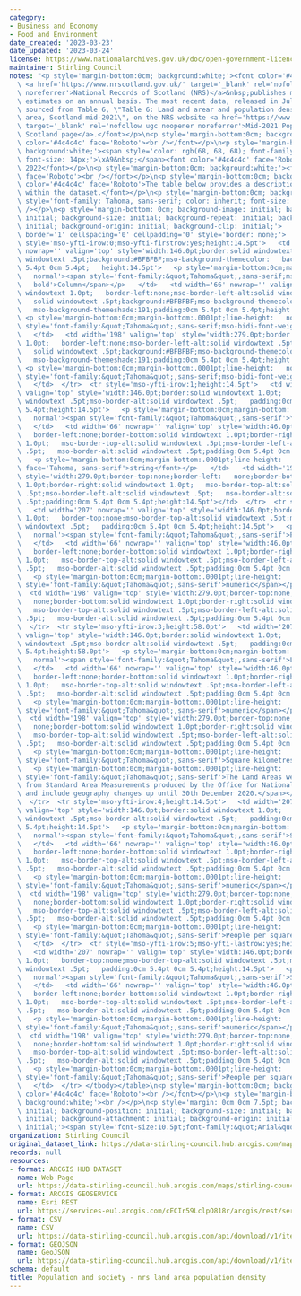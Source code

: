 ```yaml
---
category:
- Business and Economy
- Food and Environment
date_created: '2023-03-23'
date_updated: '2023-03-24'
license: https://www.nationalarchives.gov.uk/doc/open-government-licence/version/3/
maintainer: Stirling Council
notes: "<p style='margin-bottom:0cm; background:white;'><font color='#4c4c4c' face='Roboto'>The\
  \ <a href='https://www.nrscotland.gov.uk/' target='_blank' rel='nofollow ugc noopener\
  \ noreferrer'>National Records of Scotland (NRS)</a>&nbsp;publishes mid-year population\
  \ estimates on an annual basis. The most recent data, released in July 2022, are\
  \ sourced from Table 6, \"Table 6: Land and arear and population density by administrative\
  \ area, Scotland mid-2021\", on the NRS website <a href='https://www.nrscotland.gov.uk/statistics-and-data/statistics/statistics-by-theme/population/population-estimates/mid-year-population-estimates/mid-2021'\
  \ target='_blank' rel='nofollow ugc noopener noreferrer'>Mid-2021 Population Estimates\
  \ Scotland page</a>.</font></p>\n<p style='margin-bottom:0cm; background:white;'><font\
  \ color='#4c4c4c' face='Roboto'><br /></font></p>\n<p style='margin-bottom:0cm;\
  \ background:white;'><span style='color: rgb(68, 68, 68); font-family: Arial, sans-serif;\
  \ font-size: 14px;'>\xA9&nbsp;</span><font color='#4c4c4c' face='Roboto'>Crown Copyright\
  \ 2022</font></p>\n<p style='margin-bottom:0cm; background:white;'><font color='#4c4c4c'\
  \ face='Roboto'><br /></font></p>\n<p style='margin-bottom:0cm; background:white;'><font\
  \ color='#4c4c4c' face='Roboto'>The table below provides a description of columns\
  \ within the dataset.</font></p>\n<p style='margin-bottom:0cm; background:white;'><span\
  \ style='font-family: Tahoma, sans-serif; color: inherit; font-size: inherit;'>&nbsp;</span><br\
  \ /></p>\n<p style='margin-bottom: 0cm; background-image: initial; background-position:\
  \ initial; background-size: initial; background-repeat: initial; background-attachment:\
  \ initial; background-origin: initial; background-clip: initial;'>    </p>\n<table\
  \ border='1' cellspacing='0' cellpadding='0' style='border: none;'>  <tbody><tr\
  \ style='mso-yfti-irow:0;mso-yfti-firstrow:yes;height:14.5pt'>   <td width='207'\
  \ nowrap='' valign='top' style='width:146.0pt;border:solid windowtext 1.0pt;   mso-border-alt:solid\
  \ windowtext .5pt;background:#BFBFBF;mso-background-themecolor:   background1;mso-background-themeshade:191;padding:0cm\
  \ 5.4pt 0cm 5.4pt;   height:14.5pt'>   <p style='margin-bottom:0cm;margin-bottom:.0001pt;line-height:\
  \   normal'><span style='font-family:&quot;Tahoma&quot;,sans-serif;mso-bidi-font-weight:\
  \   bold'>Column</span></p>   </td>   <td width='66' nowrap='' valign='top' style='width:46.0pt;border:solid\
  \ windowtext 1.0pt;   border-left:none;mso-border-left-alt:solid windowtext .5pt;mso-border-alt:\
  \   solid windowtext .5pt;background:#BFBFBF;mso-background-themecolor:background1;\
  \   mso-background-themeshade:191;padding:0cm 5.4pt 0cm 5.4pt;height:14.5pt'>  \
  \ <p style='margin-bottom:0cm;margin-bottom:.0001pt;line-height:   normal'><span\
  \ style='font-family:&quot;Tahoma&quot;,sans-serif;mso-bidi-font-weight:   bold'>Type</span></p>\
  \   </td>   <td width='198' valign='top' style='width:279.0pt;border:solid windowtext\
  \ 1.0pt;   border-left:none;mso-border-left-alt:solid windowtext .5pt;mso-border-alt:\
  \   solid windowtext .5pt;background:#BFBFBF;mso-background-themecolor:background1;\
  \   mso-background-themeshade:191;padding:0cm 5.4pt 0cm 5.4pt;height:14.5pt'>  \
  \ <p style='margin-bottom:0cm;margin-bottom:.0001pt;line-height:   normal'><span\
  \ style='font-family:&quot;Tahoma&quot;,sans-serif;mso-bidi-font-weight:   bold'>Description</span></p>\
  \   </td>  </tr>  <tr style='mso-yfti-irow:1;height:14.5pt'>   <td width='207' nowrap=''\
  \ valign='top' style='width:146.0pt;border:solid windowtext 1.0pt;   border-top:none;mso-border-top-alt:solid\
  \ windowtext .5pt;mso-border-alt:solid windowtext .5pt;   padding:0cm 5.4pt 0cm\
  \ 5.4pt;height:14.5pt'>   <p style='margin-bottom:0cm;margin-bottom:.0001pt;line-height:\
  \   normal'><span style='font-family:&quot;Tahoma&quot;,sans-serif'>Year</span></p>\
  \   </td>   <td width='66' nowrap='' valign='top' style='width:46.0pt;border-top:none;\
  \   border-left:none;border-bottom:solid windowtext 1.0pt;border-right:solid windowtext\
  \ 1.0pt;   mso-border-top-alt:solid windowtext .5pt;mso-border-left-alt:solid windowtext\
  \ .5pt;   mso-border-alt:solid windowtext .5pt;padding:0cm 5.4pt 0cm 5.4pt;height:14.5pt'>\
  \   <p style='margin-bottom:0cm;margin-bottom:.0001pt;line-height:   normal'><font\
  \ face='Tahoma, sans-serif'>string</font></p>   </td>   <td width='198' valign='top'\
  \ style='width:279.0pt;border-top:none;border-left:   none;border-bottom:solid windowtext\
  \ 1.0pt;border-right:solid windowtext 1.0pt;   mso-border-top-alt:solid windowtext\
  \ .5pt;mso-border-left-alt:solid windowtext .5pt;   mso-border-alt:solid windowtext\
  \ .5pt;padding:0cm 5.4pt 0cm 5.4pt;height:14.5pt'></td>  </tr>  <tr style='mso-yfti-irow:2;height:14.5pt'>\
  \   <td width='207' nowrap='' valign='top' style='width:146.0pt;border:solid windowtext\
  \ 1.0pt;   border-top:none;mso-border-top-alt:solid windowtext .5pt;mso-border-alt:solid\
  \ windowtext .5pt;   padding:0cm 5.4pt 0cm 5.4pt;height:14.5pt'>   <p style='margin-bottom:0cm;margin-bottom:.0001pt;line-height:\
  \   normal'><span style='font-family:&quot;Tahoma&quot;,sans-serif'>Population_Estimate</span></p>\
  \   </td>   <td width='66' nowrap='' valign='top' style='width:46.0pt;border-top:none;\
  \   border-left:none;border-bottom:solid windowtext 1.0pt;border-right:solid windowtext\
  \ 1.0pt;   mso-border-top-alt:solid windowtext .5pt;mso-border-left-alt:solid windowtext\
  \ .5pt;   mso-border-alt:solid windowtext .5pt;padding:0cm 5.4pt 0cm 5.4pt;height:14.5pt'>\
  \   <p style='margin-bottom:0cm;margin-bottom:.0001pt;line-height:   normal'><span\
  \ style='font-family:&quot;Tahoma&quot;,sans-serif'>numeric</span></p>   </td> \
  \  <td width='198' valign='top' style='width:279.0pt;border-top:none;border-left:\
  \   none;border-bottom:solid windowtext 1.0pt;border-right:solid windowtext 1.0pt;\
  \   mso-border-top-alt:solid windowtext .5pt;mso-border-left-alt:solid windowtext\
  \ .5pt;   mso-border-alt:solid windowtext .5pt;padding:0cm 5.4pt 0cm 5.4pt;height:14.5pt'></td>\
  \  </tr>  <tr style='mso-yfti-irow:3;height:58.0pt'>   <td width='207' nowrap=''\
  \ valign='top' style='width:146.0pt;border:solid windowtext 1.0pt;   border-top:none;mso-border-top-alt:solid\
  \ windowtext .5pt;mso-border-alt:solid windowtext .5pt;   padding:0cm 5.4pt 0cm\
  \ 5.4pt;height:58.0pt'>   <p style='margin-bottom:0cm;margin-bottom:.0001pt;line-height:\
  \   normal'><span style='font-family:&quot;Tahoma&quot;,sans-serif'>Land_Area</span></p>\
  \   </td>   <td width='66' nowrap='' valign='top' style='width:46.0pt;border-top:none;\
  \   border-left:none;border-bottom:solid windowtext 1.0pt;border-right:solid windowtext\
  \ 1.0pt;   mso-border-top-alt:solid windowtext .5pt;mso-border-left-alt:solid windowtext\
  \ .5pt;   mso-border-alt:solid windowtext .5pt;padding:0cm 5.4pt 0cm 5.4pt;height:58.0pt'>\
  \   <p style='margin-bottom:0cm;margin-bottom:.0001pt;line-height:   normal'><span\
  \ style='font-family:&quot;Tahoma&quot;,sans-serif'>numeric</span></p>   </td> \
  \  <td width='198' valign='top' style='width:279.0pt;border-top:none;border-left:\
  \   none;border-bottom:solid windowtext 1.0pt;border-right:solid windowtext 1.0pt;\
  \   mso-border-top-alt:solid windowtext .5pt;mso-border-left-alt:solid windowtext\
  \ .5pt;   mso-border-alt:solid windowtext .5pt;padding:0cm 5.4pt 0cm 5.4pt;height:58.0pt'>\
  \   <p style='margin-bottom:0cm;margin-bottom:.0001pt;line-height:   normal'><span\
  \ style='font-family:&quot;Tahoma&quot;,sans-serif'>Square kilometres.</span></p>\
  \   <p style='margin-bottom:0cm;margin-bottom:.0001pt;line-height:   normal'><span\
  \ style='font-family:&quot;Tahoma&quot;,sans-serif'>The Land Areas were   derived\
  \ from Standard Area Measurements produced by the Office for National   Statistics\
  \ and include geography changes up until 30th December 2020.</span></p>   </td>\
  \  </tr>  <tr style='mso-yfti-irow:4;height:14.5pt'>   <td width='207' nowrap=''\
  \ valign='top' style='width:146.0pt;border:solid windowtext 1.0pt;   border-top:none;mso-border-top-alt:solid\
  \ windowtext .5pt;mso-border-alt:solid windowtext .5pt;   padding:0cm 5.4pt 0cm\
  \ 5.4pt;height:14.5pt'>   <p style='margin-bottom:0cm;margin-bottom:.0001pt;line-height:\
  \   normal'><span style='font-family:&quot;Tahoma&quot;,sans-serif'>Stirling_Council_Area_Density</span></p>\
  \   </td>   <td width='66' nowrap='' valign='top' style='width:46.0pt;border-top:none;\
  \   border-left:none;border-bottom:solid windowtext 1.0pt;border-right:solid windowtext\
  \ 1.0pt;   mso-border-top-alt:solid windowtext .5pt;mso-border-left-alt:solid windowtext\
  \ .5pt;   mso-border-alt:solid windowtext .5pt;padding:0cm 5.4pt 0cm 5.4pt;height:14.5pt'>\
  \   <p style='margin-bottom:0cm;margin-bottom:.0001pt;line-height:   normal'><span\
  \ style='font-family:&quot;Tahoma&quot;,sans-serif'>numeric</span></p>   </td> \
  \  <td width='198' valign='top' style='width:279.0pt;border-top:none;border-left:\
  \   none;border-bottom:solid windowtext 1.0pt;border-right:solid windowtext 1.0pt;\
  \   mso-border-top-alt:solid windowtext .5pt;mso-border-left-alt:solid windowtext\
  \ .5pt;   mso-border-alt:solid windowtext .5pt;padding:0cm 5.4pt 0cm 5.4pt;height:14.5pt'>\
  \   <p style='margin-bottom:0cm;margin-bottom:.0001pt;line-height:   normal'><span\
  \ style='font-family:&quot;Tahoma&quot;,sans-serif'>People per square   kilometre</span></p>\
  \   </td>  </tr>  <tr style='mso-yfti-irow:5;mso-yfti-lastrow:yes;height:14.5pt'>\
  \   <td width='207' nowrap='' valign='top' style='width:146.0pt;border:solid windowtext\
  \ 1.0pt;   border-top:none;mso-border-top-alt:solid windowtext .5pt;mso-border-alt:solid\
  \ windowtext .5pt;   padding:0cm 5.4pt 0cm 5.4pt;height:14.5pt'>   <p style='margin-bottom:0cm;margin-bottom:.0001pt;line-height:\
  \   normal'><span style='font-family:&quot;Tahoma&quot;,sans-serif'>Scotland_Density</span></p>\
  \   </td>   <td width='66' nowrap='' valign='top' style='width:46.0pt;border-top:none;\
  \   border-left:none;border-bottom:solid windowtext 1.0pt;border-right:solid windowtext\
  \ 1.0pt;   mso-border-top-alt:solid windowtext .5pt;mso-border-left-alt:solid windowtext\
  \ .5pt;   mso-border-alt:solid windowtext .5pt;padding:0cm 5.4pt 0cm 5.4pt;height:14.5pt'>\
  \   <p style='margin-bottom:0cm;margin-bottom:.0001pt;line-height:   normal'><span\
  \ style='font-family:&quot;Tahoma&quot;,sans-serif'>numeric</span></p>   </td> \
  \  <td width='198' valign='top' style='width:279.0pt;border-top:none;border-left:\
  \   none;border-bottom:solid windowtext 1.0pt;border-right:solid windowtext 1.0pt;\
  \   mso-border-top-alt:solid windowtext .5pt;mso-border-left-alt:solid windowtext\
  \ .5pt;   mso-border-alt:solid windowtext .5pt;padding:0cm 5.4pt 0cm 5.4pt;height:14.5pt'>\
  \   <p style='margin-bottom:0cm;margin-bottom:.0001pt;line-height:   normal'><span\
  \ style='font-family:&quot;Tahoma&quot;,sans-serif'>People per square   kilometre</span></p>\
  \   </td>  </tr> </tbody></table>\n<p style='margin-bottom:0cm; background:white;'><font\
  \ color='#4c4c4c' face='Roboto'><br /></font></p>\n<p style='margin-bottom:0cm;\
  \ background:white;'><br /></p>\n<p style='margin: 0cm 0cm 7.5pt; background-image:\
  \ initial; background-position: initial; background-size: initial; background-repeat:\
  \ initial; background-attachment: initial; background-origin: initial; background-clip:\
  \ initial;'><span style='font-size:10.5pt;font-family:&quot;Arial&quot;,sans-serif;color:#444444'></span></p>"
organization: Stirling Council
original_dataset_link: https://data-stirling-council.hub.arcgis.com/maps/stirling-council::population-and-society-nrs-land-area-population-density
records: null
resources:
- format: ARCGIS HUB DATASET
  name: Web Page
  url: https://data-stirling-council.hub.arcgis.com/maps/stirling-council::population-and-society-nrs-land-area-population-density
- format: ARCGIS GEOSERVICE
  name: Esri REST
  url: https://services-eu1.arcgis.com/cECIr59LclpO818r/arcgis/rest/services/population%20and%20society%20-%20land%20area%20population%20density%20(2020-2021)/FeatureServer/0
- format: CSV
  name: CSV
  url: https://data-stirling-council.hub.arcgis.com/api/download/v1/items/f699e8fee78346419a4b5a6aad59b9cc/csv?layers=0
- format: GEOJSON
  name: GeoJSON
  url: https://data-stirling-council.hub.arcgis.com/api/download/v1/items/f699e8fee78346419a4b5a6aad59b9cc/geojson?layers=0
schema: default
title: Population and society - nrs land area population density
---
```

